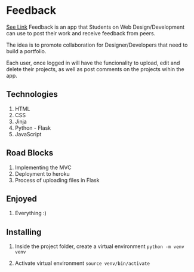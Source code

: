 # Feedback

[See Link](https://unit2-feedback-app.herokuapp.com/)
Feedback is an app that Students on Web Design/Development can use  to post their work and receive feedback from peers.

The idea is to promote collaboration for Designer/Developers that need to build a portfolio.  

Each user, once logged in will have the funcionality to upload, edit and delete their projects, as well as post comments on the projects wihin the app.

## Technologies
1. HTML
2. CSS
3. Jinja
4. Python - Flask
5. JavaScript

## Road Blocks

1. Implementing the MVC
2. Deployment to heroku
3. Process of uploading files in Flask

## Enjoyed

1. Everything :) 

## Installing 

1. Inside the project folder, create a virtual environment
    `python -m venv venv`

2. Activate virtual environment
    `source venv/bin/activate`




